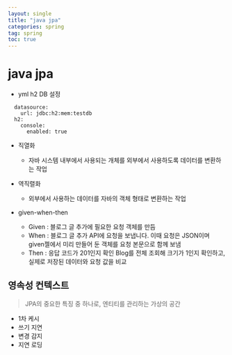 ```yaml
---
layout: single
title: "java jpa"
categories: spring
tag: spring
toc: true
--- 
```


# java jpa

- yml h2 DB 설정
```
  datasource:
    url: jdbc:h2:mem:testdb
  h2:
    console:
      enabled: true
```

- 직열화
  - 자바 시스템 내부에서 사용되는 개체를 외부에서 사용하도록 데이터를 변환하는 작업
- 역직렬화
  - 외부에서 사용하는 데이터를 자바의 객체 형태로 변환하는 작업

- given-when-then
  - Given : 블로그 글 추가에 필요한 요청 객체를 만듬 
  - When : 블로그 글 추가 API에 요청을 보냅니다. 이때 요청은 JSON이며 given젤에서 미리 만들어 둔 객체를 요청 본문으로 함께 보냄
  - Then : 응답 코드가 201인지 확인 Blog를 전체 조회해 크기가 1인지 확인하고,  실제로 저장된 데이터와 요청 값을 비교

## 영속성 컨텍스트
> JPA의 중요한 특징 중 하나로, 엔티티를 관리하는 가상의 공간

- 1차 케시
- 쓰기 지연
- 변경 감지
- 지연 로딩

